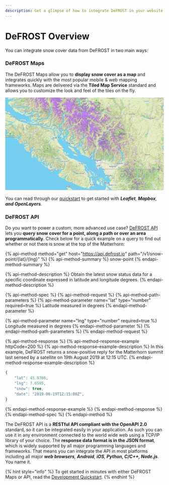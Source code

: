 ```yaml
---
description: Get a glimpse of how to integrate DeFROST in your website or mobile app.
---
```


# DeFROST Overview

You can integrate snow cover data from DeFROST in two main ways:

### DeFROST Maps

The DeFROST Maps allow you to **display snow cover as a map** and integrates quickly with the most popular mobile & web mapping frameworks. Maps are delivered via the **Tiled Map Service** standard and allows you to customize the look and feel of the tiles on the fly. 

![DeFROST Global Snow Map displayed as a layer \(purple\) on top of a Mapbox base map.](.gitbook/assets/image.png)

You can read through our [quickstart](introduction/development-quickstart.md) to get started with _**Leaflet**, **Mapbox**, **and OpenLayers**._

### DeFROST API

Do you want to power a custom, more advanced use case? [DeFROST API](https://defrost.io/api-docs) lets you **query snow cover for a point, along a path or over an area programmatically**. Check below for a quick example on a query to find out whether or not there is snow at the top of the Matterhorn:

{% api-method method="get" host="https://api.defrost.io" path="/v1/snow-point/{lat}/{lng}" %}
{% api-method-summary %}
snow-point
{% endapi-method-summary %}

{% api-method-description %}
Obtain the latest snow status data for a specific coordinate expressed in latitude and longitude degrees.
{% endapi-method-description %}

{% api-method-spec %}
{% api-method-request %}
{% api-method-path-parameters %}
{% api-method-parameter name="lat" type="number" required=true %}
Latitude measured in degrees
{% endapi-method-parameter %}

{% api-method-parameter name="lng" type="number" required=true %}
Longitude measured in degrees
{% endapi-method-parameter %}
{% endapi-method-path-parameters %}
{% endapi-method-request %}

{% api-method-response %}
{% api-method-response-example httpCode=200 %}
{% api-method-response-example-description %}
In this example, DeFROST returns a snow-positive reply for the Matterhorn summit last sensed by a satellite on 19th August 2019 at 12:15 UTC.
{% endapi-method-response-example-description %}

```javascript
{
    "lat": 45.9766,
    "lng": 7.6585, 
    "snow": true,
    "date": "2019-08-19T12:15:00Z",
}
```
{% endapi-method-response-example %}
{% endapi-method-response %}
{% endapi-method-spec %}
{% endapi-method %}

The DeFROST API is a **RESTful API compliant with the OpenAPI 2.0** standard, so it can be integrated easily in your application.  As such you can use it in any environment connected to the world wide web using a TCP/IP library of your choice.  The **response data format is in the JSON format**, which is widely supported by all major programming languages and frameworks. That means you can integrate the API in most platforms including all major _**web browsers**, **Android**, **iOS**, **Python, C/C++, Node.js**_. You name it. 

{% hint style="info" %}
To get started in minutes with either DeFROST Maps or API, read the [Development Quickstart](introduction/development-quickstart.md).
{% endhint %}

